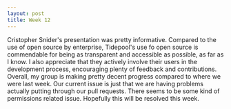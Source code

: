```yaml
---
layout: post
title: Week 12
---
```


Cristopher Snider's presentation was pretty informative. Compared to the use of open source by enterprise, Tidepool's use fo open source is commendable for being as transparent and accessible as possible, as far as I know. I also appreciate that they actively involve their users in the development process, encouraging plenty of feedback and contributions. Overall, my group is making pretty decent progress compared to where we were last week. Our current issue is just that we are having problems actually putting through our pull requests. There seems to be some kind of permissions related issue. Hopefully this will be resolved this week.




